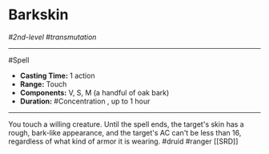 # Barkskin
*#2nd-level #transmutation*
___ 
#Spell
- **Casting Time:** 1 action
- **Range:** Touch
- **Components:** V, S, M (a handful of oak bark)
- **Duration:** #Concentration , up to 1 hour
---
You touch a willing creature. Until the spell ends, the target's skin has a rough, bark-like appearance, and the target's AC can't be less than 16, regardless of what kind of armor it is wearing.
#druid
#ranger
[[SRD]]